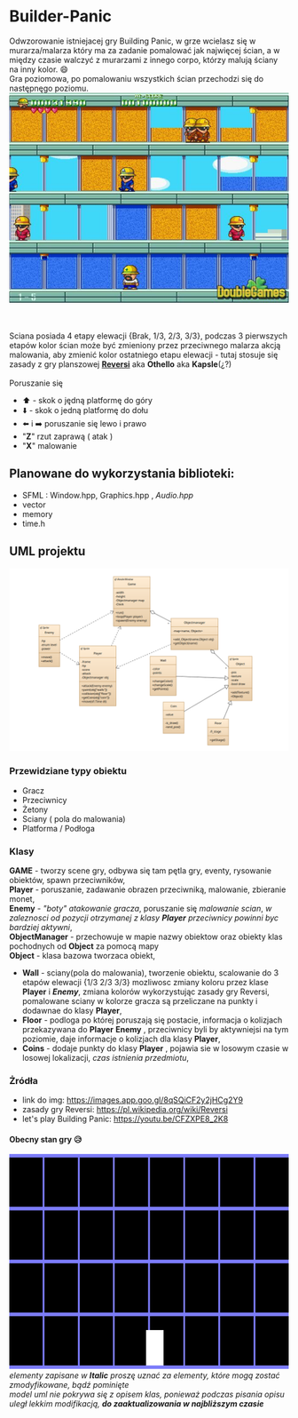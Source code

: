 # Builder-Panic

Odwzorowanie istniejacej gry Building Panic, w grze wcielasz się w murarza/malarza który ma za zadanie pomalować jak najwięcej ścian, a w między czasie walczyć z murarzami z innego corpo, którzy malują ściany na inny kolor. :smile: <br/>
Gra poziomowa, po pomalowaniu wszystkich ścian przechodzi się do następnęgo poziomu. <br/>
![Image of Building Panic](https://github.com/macnack/Builder-Panic/blob/master/images/building-panic_3_big.jpg)

<br/><br/>
Sciana posiada 4 etapy elewacji {Brak, 1/3, 2/3, 3/3}, podczas 3 pierwszych etapów kolor ścian może być zmieniony przez przeciwnego malarza akcją malowania, aby zmienić kolor ostatniego etapu elewacji - tutaj stosuje się zasady z gry planszowej [**Reversi**](https://pl.wikipedia.org/wiki/Reversi) aka **Othello** aka **Kapsle**(¿?) <br/> 
<br/> Poruszanie się <br/> 
* :arrow_up: - skok o jędną platformę do góry
* :arrow_down: - skok o jedną platformę do dołu
* :arrow_left: i :arrow_right: poruszanie się lewo i prawo
* "**Z**" rzut zaprawą ( atak ) 
* "**X**" malowanie 
## Planowane do wykorzystania biblioteki:

* SFML : Window.hpp, Graphics.hpp , *Audio.hpp*
* vector
* memory
* time.h

## UML projektu
![Image of UML model](https://github.com/macnack/Builder-Panic/blob/master/images/uml_model.png)

### Przewidziane typy obiektu
* Gracz
* Przeciwnicy
* Żetony 
* Sciany ( pola do malowania)
* Platforma / Podłoga

### Klasy 
**GAME** - tworzy scene gry, odbywa się tam pętla gry, eventy, rysowanie obiektów, spawn przeciwników, <br/>
**Player** - poruszanie, zadawanie obrazen przeciwniką, malowanie, zbieranie monet, <br/>
**Enemy** - *"boty" atakowanie gracza*, poruszanie się *malowanie scian*, *w zaleznosci od pozycji otrzymanej z klasy **Player** przeciwnicy powinni byc bardziej aktywni*, <br/>
**ObjectManager** - przechowuje w mapie nazwy obiektow oraz obiekty klas pochodnych od **Object** za pomocą mapy <br/>
**Object** - klasa bazowa tworzaca obiekt, 
* **Wall** - sciany(pola do malowania), tworzenie obiektu, scalowanie do 3 etapów elewacji {1/3 2/3 3/3} mozliwosc zmiany koloru przez klase **Player** i  ***Enemy***, zmiana kolorów wykorzystując zasady gry Reversi, pomalowane sciany w kolorze gracza są przeliczane na punkty i dodawnae do klasy **Player**,
* **Floor** - podloga po której poruszają się postacie, informacja o kolizjach przekazywana do **Player** **Enemy** , przeciwnicy byli by aktywniejsi na tym poziomie, daje informacje o kolizjach dla klasy **Player**,
* **Coins** - dodaje punkty do klasy **Player** , pojawia sie w losowym czasie w losowej lokalizacji, *czas istnienia przedmiotu*,
### Żródła
- link do img: https://images.app.goo.gl/8qSQiCF2y2jHCg2Y9
- zasady gry Reversi: https://pl.wikipedia.org/wiki/Reversi
- let's play Building Panic: https://youtu.be/CFZXPE8_2K8

#### Obecny stan gry :disappointed_relieved:
![Image of gra right now](https://github.com/macnack/Builder-Panic/blob/master/images/scena.png)
<br/>*elementy zapisane w **Italic** proszę uznać za elementy, które mogą zostać zmodyfikowane, bądź pominięte*
<br/>*model uml nie pokrywa się z opisem klas, ponieważ podczas pisania opisu uległ lekkim modifikacją, **do zaaktualizowania w najbliższym czasie***
